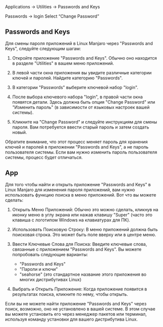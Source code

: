 ## 

Applications -> Utilities -> Passwords and Keys

Passwords -> login Select “Change Password”

## Passwords and Keys

Для смены пароля приложений в Linux Manjaro через "Passwords and Keys", следуйте следующим шагам:

1. Откройте приложение "Passwords and Keys". Обычно оно находится в разделе "Utilities" в вашем меню приложений.

2. В левой части окна приложения вы увидите различные категории ключей и паролей. Найдите категорию "Passwords".

3. В категории "Passwords" выберите ключевой набор "login".

4. После выбора ключевого набора "login", в правой части окна появятся детали. Здесь должна быть опция "Change Password" или "Изменить пароль" (в зависимости от языковых настроек вашей системы).

5. Кликните на "Change Password" и следуйте инструкциям для смены пароля. Вам потребуется ввести старый пароль и затем создать новый.

Обратите внимание, что этот процесс меняет пароль для хранения ключей и паролей в приложении "Passwords and Keys", а не пароль пользователя системы. Если вам нужно изменить пароль пользователя системы, процесс будет отличаться.

## App

Для того чтобы найти и открыть приложение "Passwords and Keys" в Linux Manjaro для изменения пароля приложений, вам нужно использовать функцию поиска в меню приложений. Вот что вы можете сделать:

1. Открыть Меню Приложений: Обычно это можно сделать, кликнув на иконку меню в углу экрана или нажав клавишу "Super" (часто это клавиша с логотипом Windows на клавиатурах для ПК).

2. Использовать Поисковую Строку: В меню приложений должна быть поисковая строка. Это может быть поле вверху или в центре меню.

3. Ввести Ключевые Слова для Поиска: Введите ключевые слова, связанные с приложением "Passwords and Keys". Вы можете попробовать следующие варианты:
   - "Passwords and Keys"
   - "Пароли и ключи"
   - "seahorse" (это стандартное название этого приложения во многих дистрибутивах Linux)

4. Выбрать и Открыть Приложение: Когда приложение появится в результатах поиска, кликните по нему, чтобы открыть.

Если вы не можете найти приложение "Passwords and Keys" через поиск, возможно, оно не установлено в вашей системе. В этом случае вы можете установить его через менеджер пакетов или терминал, используя команду установки для вашего дистрибутива Linux.
